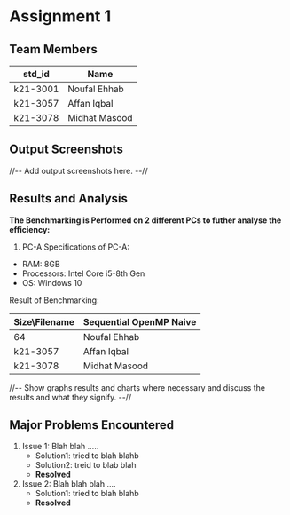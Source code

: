 # Assignment 1
## Team Members
|std_id|Name|
|--------|-|
|k21-3001|Noufal Ehhab|
|k21-3057|Affan Iqbal|
|k21-3078|Midhat Masood|
## Output Screenshots
//-- Add output screenshots here. --//
## Results and Analysis
**The Benchmarking is Performed on 2 different PCs to futher analyse the efficiency:**
1. PC-A
  Specifications of PC-A: 
  - RAM: 8GB
  - Processors: Intel Core i5-8th Gen
  - OS: Windows 10

  Result of Benchmarking:

  |Size\Filename|Sequential OpenMP Naive|
  |--------|-|
  |64|Noufal Ehhab|
  |k21-3057|Affan Iqbal|
  |k21-3078|Midhat Masood|

  
//-- Show graphs results and charts where necessary and discuss the results and what they signify. --// 
## Major Problems Encountered
1. Issue 1: Blah blah .....
    - Solution1: tried to blah blahb
    - Solution2: treid to blab blah
    - **Resolved**
3. Issue 2: Blah blah blah ....
    - Solution1: tried to blah blahb
    - **Resolved**
